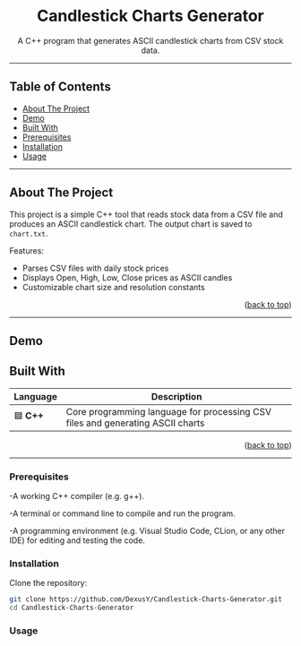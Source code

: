 <a id="readme-top"></a>


<br />
<div align="center">
  <h1 align="center">Candlestick Charts Generator</h1>
  <p align="center">
    A C++ program that generates ASCII candlestick charts from CSV stock data.
    <br />  
  </p>
</div>

---

## Table of Contents
- [About The Project](#about-the-project)
- [Demo](#Demo)
- [Built With](#built-with)
- [Prerequisites](#Prerequisites)
- [Installation](#Installation)
- [Usage](#Usage)


---

## About The Project

This project is a simple C++ tool that reads stock data from a CSV file and produces an ASCII candlestick chart. The output chart is saved to `chart.txt`.

Features:
- Parses CSV files with daily stock prices
- Displays Open, High, Low, Close prices as ASCII candles
- Customizable chart size and resolution constants

<p align="right">(<a href="#readme-top">back to top</a>)</p>

---
## Demo

## Built With

| Language | Description |
|----------|-------------|
| 🟦 **C++** | Core programming language for processing CSV files and generating ASCII charts |

<p align="right">(<a href="#readme-top">back to top</a>)</p>

---


### Prerequisites

-A working C++ compiler (e.g. g++).

-A terminal or command line to compile and run the program.

-A programming environment (e.g. Visual Studio Code, CLion, or any other IDE) for editing and testing the code.

### Installation

Clone the repository:

```bash
git clone https://github.com/DexusY/Candlestick-Charts-Generator.git
cd Candlestick-Charts-Generator

```


### Usage
